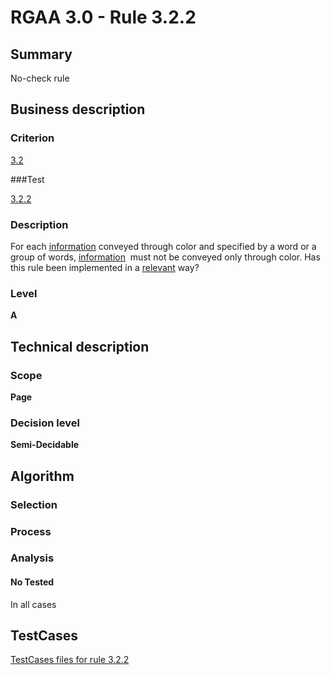 # RGAA 3.0 -  Rule 3.2.2

## Summary

No-check rule

## Business description

### Criterion

[3.2](http://asqatasun.github.io/RGAA--3.0--EN/RGAA3.0_Criteria_English_version_v1.html#crit-3-2)

###Test

[3.2.2](http://asqatasun.github.io/RGAA--3.0--EN/RGAA3.0_Criteria_English_version_v1.html#test-3-2-2)

### Description
For each <a href="http://asqatasun.github.io/RGAA--3.0--EN/RGAA3.0_Glossary_English_version_v1.html#mInfoCouleur">information</a>
    conveyed through color and specified by a word or a group of
    words, <a href="http://asqatasun.github.io/RGAA--3.0--EN/RGAA3.0_Glossary_English_version_v1.html#mInfoCouleur">information</a>&nbsp;
    must not be conveyed only through color. Has this rule been
    implemented in a <a href="http://asqatasun.github.io/RGAA--3.0--EN/RGAA3.0_Glossary_English_version_v1.html#mPertinence">relevant</a> way? 


### Level

**A**

## Technical description

### Scope

**Page**

### Decision level

**Semi-Decidable**

## Algorithm

### Selection

### Process

### Analysis

#### No Tested 

In all cases






##  TestCases 

[TestCases files for rule 3.2.2](https://gitlab.com/asqatasun/Asqatasun/-/tree/master/rules/rules-rgaa3.0/src/test/resources/testcases/rgaa30/Rgaa30Rule030202/) 


